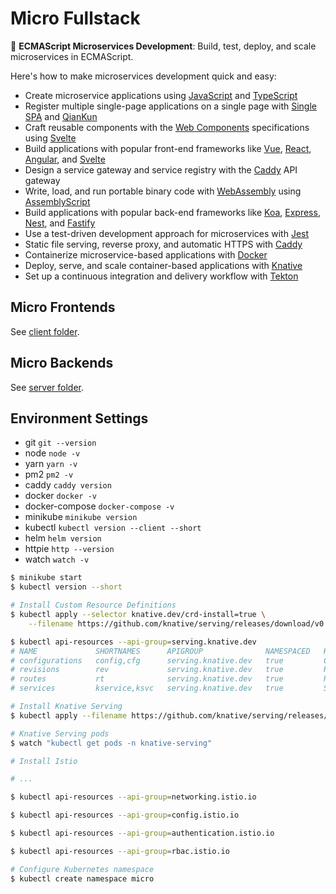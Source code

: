 # Micro Fullstack

:maple_leaf: **ECMAScript Microservices Development**: Build, test, deploy, and scale microservices in ECMAScript.

Here's how to make microservices development quick and easy:

- Create microservice applications using [JavaScript][javascript] and [TypeScript][typescript]
- Register multiple single-page applications on a single page with [Single SPA][single spa] and [QianKun][qiankun]
- Craft reusable components with the [Web Components][web components] specifications using [Svelte][svelte]
- Build applications with popular front-end frameworks like [Vue][vue], [React][react], [Angular][angular], and [Svelte][svelte]
- Design a service gateway and service registry with the [Caddy][caddy] API gateway
- Write, load, and run portable binary code with [WebAssembly][webassembly] using [AssemblyScript][assemblyscript]
- Build applications with popular back-end frameworks like [Koa][koa], [Express][express], [Nest][nest], and [Fastify][fastify]
- Use a test-driven development approach for microservices with [Jest][jest]
- Static file serving, reverse proxy, and automatic HTTPS with [Caddy][caddy]
- Containerize microservice-based applications with [Docker][docker]
- Deploy, serve, and scale container-based applications with [Knative][knative]
- Set up a continuous integration and delivery workflow with [Tekton][tekton]

[javascript]: https://developer.mozilla.org/en-US/docs/Web/JavaScript
[typescript]: https://www.typescriptlang.org/
[single spa]: https://single-spa.js.org/
[qiankun]: https://qiankun.umijs.org/
[web components]: https://www.webcomponents.org/
[svelte]: https://svelte.dev/
[vue]: https://vuejs.org/
[react]: https://reactjs.org/
[angular]: https://angular.io/
[caddy]: https://caddyserver.com/
[webassembly]: https://webassembly.org/
[assemblyscript]: https://www.assemblyscript.org/
[koa]: https://koajs.com/
[express]: https://expressjs.com/
[nest]: https://nestjs.com/
[fastify]: https://www.fastify.io/
[jest]: https://jestjs.io/
[docker]: https://www.docker.com/
[knative]: https://knative.dev/
[tekton]: https://tekton.dev/

## Micro Frontends

See [client folder](./client).

## Micro Backends

See [server folder](./server).

## Environment Settings

- git `git --version`
- node `node -v`
- yarn `yarn -v`
- pm2 `pm2 -v`
- caddy `caddy version`
- docker `docker -v`
- docker-compose `docker-compose -v`
- minikube `minikube version`
- kubectl `kubectl version --client --short`
- helm `helm version`
- httpie `http --version`
- watch `watch -v`

```sh
$ minikube start
$ kubectl version --short
```

```sh
# Install Custom Resource Definitions
$ kubectl apply --selector knative.dev/crd-install=true \
    --filename https://github.com/knative/serving/releases/download/v0.16.0/serving-crds.yaml

$ kubectl api-resources --api-group=serving.knative.dev
# NAME             SHORTNAMES      APIGROUP              NAMESPACED   KIND
# configurations   config,cfg      serving.knative.dev   true         Configuration
# revisions        rev             serving.knative.dev   true         Revision
# routes           rt              serving.knative.dev   true         Route
# services         kservice,ksvc   serving.knative.dev   true         Service
```

```sh
# Install Knative Serving
$ kubectl apply --filename https://github.com/knative/serving/releases/download/v0.16.0/serving-core.yaml

# Knative Serving pods
$ watch "kubectl get pods -n knative-serving"
```

```sh
# Install Istio

# ...

$ kubectl api-resources --api-group=networking.istio.io

$ kubectl api-resources --api-group=config.istio.io

$ kubectl api-resources --api-group=authentication.istio.io

$ kubectl api-resources --api-group=rbac.istio.io
```

```sh
# Configure Kubernetes namespace
$ kubectl create namespace micro
```
